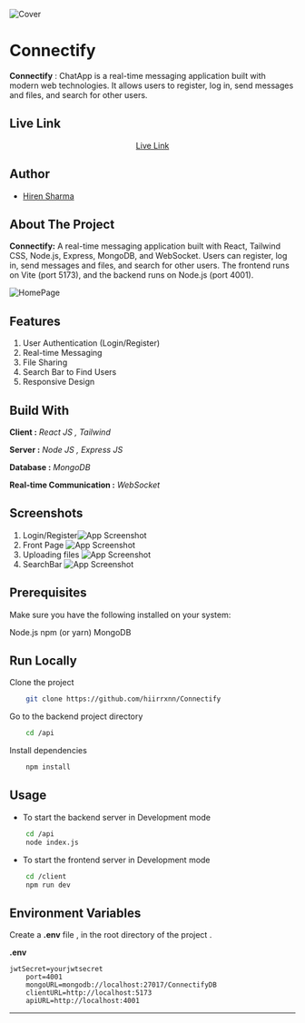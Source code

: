 ![Cover](https://github.com/hiirrxnn/Connectify/blob/main/client/src/assets/Logo.png)

# Connectify

**Connectify** : ChatApp is a real-time messaging application built with modern web technologies. It allows users to register, log in, send messages and files, and search for other users.

## Live Link
<div align="center">
  <a href="https://connectifybyhiren.netlify.app/" target="_blank">Live Link</a>
</div>


## Author
- [Hiren Sharma](https://www.github.com/hiirrxnn)

## About The Project
**Connectify:** A real-time messaging application built with React, Tailwind CSS, Node.js, Express, MongoDB, and WebSocket. Users can register, log in, send messages and files, and search for other users. The frontend runs on Vite (port 5173), and the backend runs on Node.js (port 4001).

![HomePage](https://github.com/hiirrxnn/Connectify/blob/main/client/public/Main.png)

## Features

1. User Authentication (Login/Register)
2. Real-time Messaging
3. File Sharing
4. Search Bar to Find Users
5. Responsive Design

## Build With

**Client :** _React JS , Tailwind_

**Server :** _Node JS , Express JS_ 

**Database :** _MongoDB_

**Real-time Communication :** _WebSocket_

## Screenshots

1. Login/Register![App Screenshot](https://github.com/hiirrxnn/Connectify/blob/main/client/public/LoginOrRegister.png)
2. Front Page
   ![App Screenshot](https://github.com/hiirrxnn/Connectify/blob/main/client/public/FrontPage.png)
3. Uploading files
   ![App Screenshot](https://github.com/hiirrxnn/Connectify/blob/main/client/public/FileBrowser.png)
4. SearchBar
   ![App Screenshot](https://github.com/hiirrxnn/Connectify/blob/main/client/public/SearchBar.png)

## Prerequisites

Make sure you have the following installed on your system:

Node.js
npm (or yarn)
MongoDB

## Run Locally

Clone the project

```bash
	git clone https://github.com/hiirrxnn/Connectify
```

Go to the backend project directory

```bash
	cd /api
```

Install dependencies

```bash
	npm install
```

## Usage

- To start the backend server in Development mode

```bash
	cd /api
	node index.js
```

- To start the frontend server in Development mode

```bash
	cd /client
	npm run dev
```

## Environment Variables

Create a **.env** file , in the root directory of the project .

 **.env**


	jwtSecret=yourjwtsecret
        port=4001
        mongoURL=mongodb://localhost:27017/ConnectifyDB
        clientURL=http://localhost:5173
        apiURL=http://localhost:4001

---
